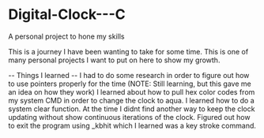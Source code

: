 # Digital-Clock---C
A personal project to hone my skills

This is a journey I have been wanting to take for some time. This is one of many personal projects I want to put on here to show my growth.

-- Things I learned --
I had to do some research in order to figure out how to use pointers properly for the time (NOTE: Still learning, but this gave me an idea on how they work)
I learned about how to pull hex color codes from my system CMD in order to change the clock to aqua.
I learned how to do a system clear function. At the time I didnt find another way to keep the clock updating without show continuous iterations of the clock.
Figured out how to exit the program using _kbhit which I learned was a key stroke command.
